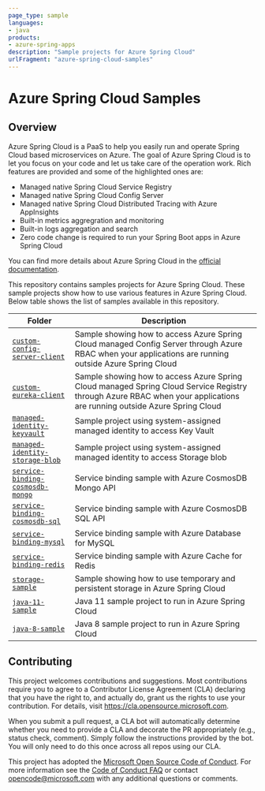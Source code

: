 ```yaml
---
page_type: sample
languages:
- java
products:
- azure-spring-apps
description: "Sample projects for Azure Spring Cloud"
urlFragment: "azure-spring-cloud-samples"
---
```


# Azure Spring Cloud Samples

<!-- 
Guidelines on README format: https://review.docs.microsoft.com/help/onboard/admin/samples/concepts/readme-template?branch=master

Guidance on onboarding samples to docs.microsoft.com/samples: https://review.docs.microsoft.com/help/onboard/admin/samples/process/onboarding?branch=master

Taxonomies for products and languages: https://review.docs.microsoft.com/new-hope/information-architecture/metadata/taxonomies?branch=master
-->

## Overview

Azure Spring Cloud is a PaaS to help you easily run and operate Spring Cloud based microservices on Azure. The goal of Azure Spring Cloud is to let you focus on your code and let us take care of the operation work. Rich features are provided and some of the highlighted ones are:
- Managed native Spring Cloud Service Registry
- Managed native Spring Cloud Config Server
- Managed native Spring Cloud Distributed Tracing with Azure AppInsights
- Built-in metrics aggregration and monitoring
- Built-in logs aggregation and search
- Zero code change is required to run your Spring Boot apps in Azure Spring Cloud

You can find more details about Azure Spring Cloud in the [official documentation](https://docs.microsoft.com/en-us/azure/spring-cloud/).

This repository contains samples projects for Azure Spring Cloud.
These sample projects show how to use various features in Azure Spring Cloud.
Below table shows the list of samples available in this repository.

| Folder                           | Description                                |
|----------------------------------|--------------------------------------------|
| [`custom-config-server-client`](./custom-config-server-client/) | Sample showing how to access Azure Spring Cloud managed Config Server through Azure RBAC when your applications are running outside Azure Spring Cloud |
| [`custom-eureka-client`](./custom-eureka-client/) | Sample showing how to access Azure Spring Cloud managed Spring Cloud Service Registry through Azure RBAC when your applications are running outside Azure Spring Cloud |
| [`managed-identity-keyvault`](./managed-identity-keyvault) | Sample project using system-assigned managed identity to access Key Vault |
| [`managed-identity-storage-blob`](./managed-identity-storage-blob) | Sample project using system-assigned managed identity to access Storage blob |
| [`service-binding-cosmosdb-mongo`](./service-binding-cosmosdb-mongo/) | Service binding sample with Azure CosmosDB Mongo API |
| [`service-binding-cosmosdb-sql`](./service-binding-cosmosdb-sql/) | Service binding sample with Azure CosmosDB SQL API   |
| [`service-binding-mysql`](./service-binding-mysql/) | Service binding sample with Azure Database for MySQL |
| [`service-binding-redis`](./service-binding-redis/) | Service binding sample with Azure Cache for Redis    |
| [`storage-sample`](./storage-sample/) | Sample showing how to use temporary and persistent storage in Azure Spring Cloud |
| [`java-11-sample`](./java-11-sample/) | Java 11 sample project to run in Azure Spring Cloud |
| [`java-8-sample`](./java-8-sample/) | Java 8 sample project to run in Azure Spring Cloud |

## Contributing

This project welcomes contributions and suggestions.  Most contributions require you to agree to a
Contributor License Agreement (CLA) declaring that you have the right to, and actually do, grant us
the rights to use your contribution. For details, visit https://cla.opensource.microsoft.com.

When you submit a pull request, a CLA bot will automatically determine whether you need to provide
a CLA and decorate the PR appropriately (e.g., status check, comment). Simply follow the instructions
provided by the bot. You will only need to do this once across all repos using our CLA.

This project has adopted the [Microsoft Open Source Code of Conduct](https://opensource.microsoft.com/codeofconduct/).
For more information see the [Code of Conduct FAQ](https://opensource.microsoft.com/codeofconduct/faq/) or
contact [opencode@microsoft.com](mailto:opencode@microsoft.com) with any additional questions or comments.
